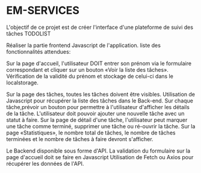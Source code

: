 # EM-SERVICES

 L'objectif de ce projet est de créer l'interface d'une plateforme de suivi des tâches TODOLIST

Réaliser la partie frontend Javascript de l'application.
liste des fonctionnalités attendues: 

Sur la page d'accueil, l'utilisateur DOIT entrer son prénom via le formulaire correspondant et cliquer sur un bouton «Voir la liste des tâches». 
Vérification de la validité du prénom et stockage de celui-ci dans le localstorage.
  
Sur la page des tâches, toutes les tâches doivent être visibles. 
Utilisation de Javascript pour récupérer la liste des tâches dans le Back-end.
Sur chaque tâche,prévoir un bouton pour permettre à l'utilisateur d'afficher les détails de la tâche. 
L'utilisateur doit pouvoir ajouter une nouvelle tâche avec un statut à faire.
Sur la page de détail d'une tâche, l'utilisateur peut marquer une tâche comme terminé, supprimer une tâche ou ré-ouvrir la tâche.
Sur la page «Statistiques», le nombre total de tâches, le nombre de tâches terminées et le nombre de tâches à faire devront s'afficher.


Le Backend disponible sous forme d'API.
La validation du formulaire sur la page d'accueil doit se faire en Javascript
Utilisation de Fetch ou Axios pour récupérer les données de l'API.
